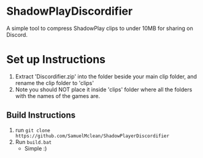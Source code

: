 # ShadowPlayDiscordifier

A simple tool to compress ShadowPlay clips to under 10MB for sharing on Discord.


# Set up Instructions
 1. Extract 'Discordifier.zip' into the folder beside your main clip folder, and rename the clip folder to 'clips'
 2. Note you should NOT place it inside 'clips' folder where all the folders with the names of the games are.


## Build Instructions
1. run `git clone https://github.com/SamuelMclean/ShadowPlayerDiscordifier`
2. Run `build.bat`
   - Simple :)
